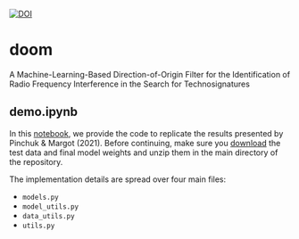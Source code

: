 [![DOI](https://zenodo.org/badge/386547850.svg)](https://zenodo.org/badge/latestdoi/386547850)
# doom
A Machine-Learning-Based Direction-of-Origin Filter for the Identification of Radio Frequency Interference in the Search for Technosignatures

## demo.ipynb
In this [notebook](demo.ipynb), we provide the code to replicate the results presented by Pinchuk & Margot (2021). Before continuing, make sure you [download](https://datadryad.org/stash/share/F_HOI2j82AlpiurXS07fAoRXLvG8BwdDy-c42IMIp78) the test data and final model weights and unzip them in the main directory of the repository. 
<br>

The implementation details are spread over four main files:

 - `models.py` 
 - `model_utils.py` 
 - `data_utils.py` 
 - `utils.py` 
 
